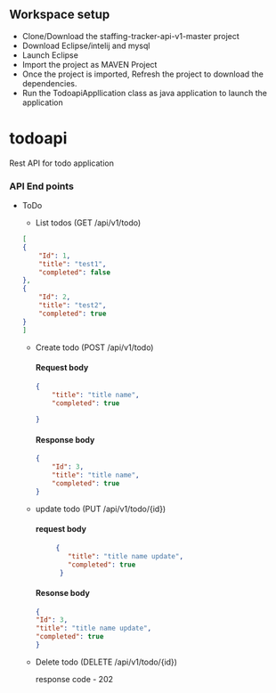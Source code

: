 ## Workspace setup
- Clone/Download the staffing-tracker-api-v1-master project
- Download Eclipse/intelij and mysql
- Launch Eclipse
- Import the project as MAVEN Project
- Once the project is imported, Refresh the project to download the dependencies.
- Run the TodoapiAppllication class as java application to launch the application  

# todoapi
Rest API for todo application



### API End points


- ToDo
    - List todos (GET /api/v1/todo)
    ```json
    [
    {
        "Id": 1,
        "title": "test1",
        "completed": false
    },
    {
        "Id": 2,
        "title": "test2",
        "completed": true
    }
    ]
    ```
    
  - Create todo (POST /api/v1/todo) 
    #### Request body
    ```json
    {
        "title": "title name",
        "completed": true
            
    }
    ```
     
    #### Response body
    ```json
    {
        "Id": 3,
        "title": "title name",
        "completed": true
    }

    ```
   -  update todo (PUT /api/v1/todo/{id})
      #### request body
        ```json
             {
                "title": "title name update",
		        "completed": true
		      }
        ```
        #### Resonse body
        ```json
        {
        "Id": 3,
        "title": "title name update",
        "completed": true
        }
        ```
       
     - Delete todo (DELETE /api/v1/todo/{id})
     
		response code - 202     
           
        
        
